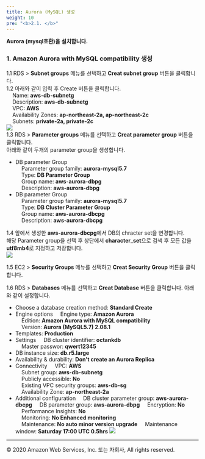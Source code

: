 ```yaml
---
title: Aurora (MySQL) 생성
weight: 10
pre: "<b>2.1. </b>"
---
```


**Aurora (mysql호환)을 설치합니다.**

### 1. Amazon Aurora with MySQL compatibility 생성   
1.1 RDS > **Subnet groups** 메뉴를 선택하고 **Creat subnet group** 버튼을 클릭합니다.  
1.2 아래와 같이 입력 후 Create 버튼을 클릭합니다.  
&nbsp;&nbsp;&nbsp;&nbsp;Name: **aws-db-subnetg**  
&nbsp;&nbsp;&nbsp;&nbsp;Description: **aws-db-subnetg**  
&nbsp;&nbsp;&nbsp;&nbsp;VPC: **AWS**  
&nbsp;&nbsp;&nbsp;&nbsp;Availability Zones: **ap-northeast-2a, ap-northeast-2c**  
&nbsp;&nbsp;&nbsp;&nbsp;Subnets: **private-2a, private-2c**  
![](/images/lab2/rds_subnetg.png#center)  
1.3 RDS > **Parameter groups** 메뉴를 선택하고 **Creat parameter group** 버튼을 클릭합니다.  
아래와 같이 두개의 parameter group을 생성합니다.  
 * DB parameter Group  
&nbsp;&nbsp;&nbsp;&nbsp;Parameter group family: **aurora-mysql5.7**  
&nbsp;&nbsp;&nbsp;&nbsp;Type: **DB Parameter Group**  
&nbsp;&nbsp;&nbsp;&nbsp;Group name: **aws-aurora-dbpg**  
&nbsp;&nbsp;&nbsp;&nbsp;Description: **aws-aurora-dbpg**  
 * DB parameter Group  
&nbsp;&nbsp;&nbsp;&nbsp;Parameter group family: **aurora-mysql5.7**  
&nbsp;&nbsp;&nbsp;&nbsp;Type: **DB Cluster Parameter Group**  
&nbsp;&nbsp;&nbsp;&nbsp;Group name: **aws-aurora-dbcpg**  
&nbsp;&nbsp;&nbsp;&nbsp;Description: **aws-aurora-dbcpg**  

1.4 앞에서 생성한 **aws-aurora-dbcpg**에서 DB의 chracter set을 변경합니다.  
해당 Parameter group을 선택 후 상단에서 **character_set**으로 검색 후 모든 값을 **utf8mb4**로 지정하고 저장합니다.  
![](/images/lab2/rds_pg_2.png#center)

1.5 EC2 > **Security Groups** 메뉴를 선택하고 **Creat Security Group** 버튼을 클릭합니다.


1.6 RDS > **Databases** 메뉴를 선택하고 **Creat Database** 버튼을 클릭합니다.
아래와 같이 설정합니다.
 * Choose a database creation method: **Standard Create**  
 * Engine options
&nbsp;&nbsp;&nbsp;&nbsp;Engine type: **Amazon Aurora**  
&nbsp;&nbsp;&nbsp;&nbsp;Edition: **Amazon Aurora with MySQL compatibility**  
&nbsp;&nbsp;&nbsp;&nbsp;Version: **Aurora (MySQL5.7) 2.08.1**  
 * Templates: **Production**  
 * Settings
&nbsp;&nbsp;&nbsp;&nbsp;DB cluster identifier: **octankdb**  
&nbsp;&nbsp;&nbsp;&nbsp;Master passwor: **qwert12345**  
 * DB instance size: **db.r5.large**   
 * Availability & durability: **Don't create an Aurora Replica**   
 * Connectivity
&nbsp;&nbsp;&nbsp;&nbsp;VPC: **AWS**  
&nbsp;&nbsp;&nbsp;&nbsp;Subnet group: **aws-db-subnetg**  
&nbsp;&nbsp;&nbsp;&nbsp;Publicly accessible: **No**  
&nbsp;&nbsp;&nbsp;&nbsp;Existing VPC security groups: **aws-db-sg**  
&nbsp;&nbsp;&nbsp;&nbsp;Availability Zone: **ap-northeast-2a**
 * Additional configuration
&nbsp;&nbsp;&nbsp;&nbsp;DB cluster parameter group: **aws-aurora-dbcpg**
&nbsp;&nbsp;&nbsp;&nbsp;DB parameter group: **aws-aurora-dbpg**
&nbsp;&nbsp;&nbsp;&nbsp;Encryption: **No**  
&nbsp;&nbsp;&nbsp;&nbsp;Performance Insights: **No**  
&nbsp;&nbsp;&nbsp;&nbsp;Monitoring: **No Enhanced monitoring**  
&nbsp;&nbsp;&nbsp;&nbsp;Maintenance: **No auto minor version upgrade**
&nbsp;&nbsp;&nbsp;&nbsp;Maintenance window: **Saturday 17:00 UTC 0.5hrs**
![](/images/lab2/rds.png#center)  


---
© 2020 Amazon Web Services, Inc. 또는 자회사, All rights reserved.
